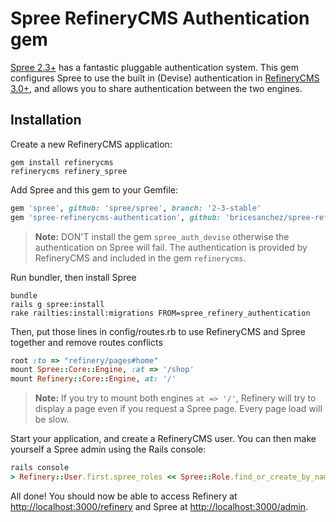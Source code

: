 # Spree RefineryCMS Authentication gem

[Spree 2.3+](http://spreecommerce.com/) has a fantastic pluggable authentication system. This gem configures Spree
to use the built in (Devise) authentication in [RefineryCMS 3.0+](http://refinerycms.com/), and allows you to share
authentication between the two engines.

## Installation

Create a new RefineryCMS application:

    gem install refinerycms
    refinerycms refinery_spree
    
Add Spree and this gem to your Gemfile:

```ruby
gem 'spree', github: 'spree/spree', branch: '2-3-stable'
gem 'spree-refinerycms-authentication', github: 'bricesanchez/spree-refinery-authentication', branch: '2-3-stable'
```

> **Note:** DON'T install the gem `spree_auth_devise` otherwise the authentication on Spree will fail. The authentication is provided by RefineryCMS and included in the gem `refinerycms`.
    
Run bundler, then install Spree

    bundle
    rails g spree:install
    rake railties:install:migrations FROM=spree_refinery_authentication
    
Then, put those lines in config/routes.rb to use RefineryCMS and Spree together and remove routes conflicts

```ruby
root :to => "refinery/pages#home"
mount Spree::Core::Engine, :at => '/shop'
mount Refinery::Core::Engine, at: '/'
```

> **Note:** If you try to mount both engines `at => '/'`, Refinery will try to display a page even if you request a Spree page. Every page load will be slow.

Start your application, and create a RefineryCMS user. You can then make yourself a Spree admin using the Rails console:

```ruby
rails console
> Refinery::User.first.spree_roles << Spree::Role.find_or_create_by_name("admin")
```
    
All done! You should now be able to access Refinery at [http://localhost:3000/refinery](http://localhost:3000/refinery) and Spree at [http://localhost:3000/admin](http://localhost:3000/admin).
